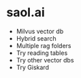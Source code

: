 # saol.ai

* Milvus vector db
* Hybrid search  
* Multiple rag folders
* Try reading tables   
* Try other vector dbs  
* Try Giskard    